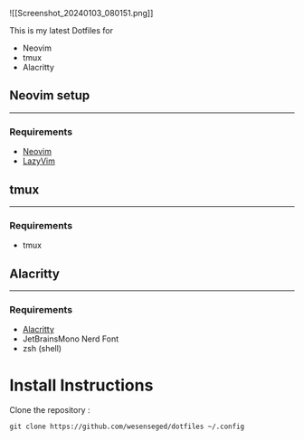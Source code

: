![[Screenshot_20240103_080151.png]]

This is my latest Dotfiles for 

  - Neovim
  - tmux
  - Alacritty

## Neovim setup
___
### Requirements

- [Neovim](https://www.neovim.io/)
- [LazyVim](https://www.lazyvim.org/)
## tmux 
___
### Requirements

- tmux

## Alacritty
___
### Requirements

- [Alacritty](https://github.com/alacritty/alacritty)
-  JetBrainsMono Nerd Font
- zsh (shell)


# Install Instructions

Clone the repository :
```
git clone https://github.com/wesenseged/dotfiles ~/.config
```


